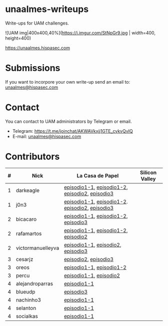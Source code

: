 # unaalmes-writeups
Write-ups for UAM challenges.

![UAM img|400x400,40%](https://i.imgur.com/StNpGr9.jpg | width=400, height=400)

https://unaalmes.hispasec.com

# Submissions
If you want to incorpore your own write-up send an email to: unaalmes@hispasec.com

# Contact
You can contact to UAM administrators by Telegram or email.
 - Telegram: https://t.me/joinchat/AKWAVkxjj1GTE_cvkvQvIQ
 - E-mail: unaalmes@hispasec.com

# Contributors
| # | Nick | La Casa de Papel | Silicon Valley |
| ------------- | ------------- | ------------- | ------------- |
| 1 | darkeagle | [episodio1-1](https://github.com/sysdevploit/unaalmes-writeups/blob/master/lacasadepapel/episodio1-1/darkeagle-episodio1-1.pdf), [episodio1-2](https://github.com/sysdevploit/unaalmes-writeups/blob/master/lacasadepapel/episodio1-2/darkeagle-episodio1-2.pdf), [episodio2](https://github.com/sysdevploit/unaalmes-writeups/blob/master/lacasadepapel/episodio2/darkeagle-episodio2.pdf), [episodio3](https://github.com/sysdevploit/unaalmes-writeups/blob/master/lacasadepapel/episodio3/darkeagle-episodio3.pdf) | |
| 1 | j0n3 | [episodio1-1](https://github.com/sysdevploit/unaalmes-writeups/blob/master/lacasadepapel/episodio1-1/j0n3-episodio1-1.pdf), [episodio1-2](https://github.com/sysdevploit/unaalmes-writeups/blob/master/lacasadepapel/episodio1-2/j0n3-episodio1-2.pdf). [episodio2](https://github.com/sysdevploit/unaalmes-writeups/blob/master/lacasadepapel/episodio2/j0n3-episodio2.pdf), [episodio3](https://github.com/sysdevploit/unaalmes-writeups/blob/master/lacasadepapel/episodio3/j0n3-episodio3.pdf) | |
| 2 | bicacaro | [episodio1-1](https://github.com/sysdevploit/unaalmes-writeups/blob/master/lacasadepapel/episodio1-1/bicacaro-episodio1-1.pdf), [episodio1-2](https://github.com/sysdevploit/unaalmes-writeups/blob/master/lacasadepapel/episodio1-2/bicacaro-episodio1-2.pdf), [episodio3](https://github.com/sysdevploit/unaalmes-writeups/blob/master/lacasadepapel/episodio3/bicacaro-episodio3.pdf) | |
| 2 | rafamartos  | [episodio1-1](https://github.com/sysdevploit/unaalmes-writeups/blob/master/lacasadepapel/episodio1-1/rafamartos-episodio1-1.pdf), [episodio1-2](https://github.com/sysdevploit/unaalmes-writeups/blob/master/lacasadepapel/episodio1-2/rafamartos-episodio1-2.pdf), [episodio2](https://github.com/sysdevploit/unaalmes-writeups/blob/master/lacasadepapel/episodio1-1/rafamartos-episodio2.pdf) | |
| 2 | victormanuelleyva | [episodio1-1](https://github.com/sysdevploit/unaalmes-writeups/blob/master/lacasadepapel/episodio1-1/victormanuelleyva-episodio1-1.txt), [episodio2](https://github.com/sysdevploit/unaalmes-writeups/blob/master/lacasadepapel/episodio2/victormanuelleyva-episodio2.txt), [episodio3](https://github.com/sysdevploit/unaalmes-writeups/blob/master/lacasadepapel/episodio3/victormanuelleyva-episodio3.txt) |
| 3 | cesarjz | [episodio2](https://github.com/sysdevploit/unaalmes-writeups/blob/master/lacasadepapel/episodio2/cesarjz-episodio2.pdf), [episodio3](https://github.com/sysdevploit/unaalmes-writeups/blob/master/lacasadepapel/episodio3/cesarjz-episodio3.pdf) | |
| 3 | oreos | [episodio1-1](https://github.com/sysdevploit/unaalmes-writeups/blob/master/lacasadepapel/episodio1-1/oreos-episodio1-1.txt),  [episodio1-2](https://github.com/sysdevploit/unaalmes-writeups/blob/master/lacasadepapel/episodio1-2/oreos-episodio1-2.txt) | |
| 3 | percu | [episodio1-1](https://github.com/sysdevploit/unaalmes-writeups/blob/master/lacasadepapel/episodio1-1/percu-episodio1-1.pdf),  [episodio2](https://github.com/sysdevploit/unaalmes-writeups/blob/master/lacasadepapel/episodio2/percu-episodio2.pdf) | |
| 4 | alejandroparras | [episodio1-1](https://github.com/sysdevploit/unaalmes-writeups/blob/master/lacasadepapel/episodio1-1/alejandroparras-episodio1-1.pdf) | |
| 4 | blueudp | [episodio3](https://github.com/sysdevploit/unaalmes-writeups/blob/master/lacasadepapel/episodio3/blueudp-episodio3.py) | |
| 4 | nachinho3 | [episodio1-1](https://github.com/sysdevploit/unaalmes-writeups/blob/master/lacasadepapel/episodio1-1/nachinho3-episodio1-1.pdf) | |
| 4 | selanton | [episodio1-1](https://github.com/sysdevploit/unaalmes-writeups/blob/master/lacasadepapel/episodio1-1/selankon-episodio1-1.txt) | |
| 4 | socialkas | [episodio1-1](https://github.com/sysdevploit/unaalmes-writeups/blob/master/lacasadepapel/episodio1-1/socialkas-episodio1-1.pdf) | |
